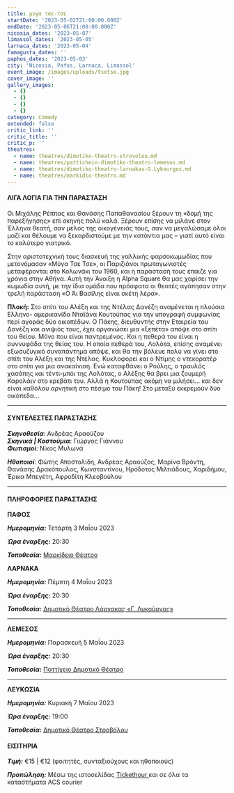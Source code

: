 ```yaml
---
title: μυγα τσε-τσε
startDate: '2023-05-02T21:00:00.000Z'
endDate: '2023-05-06T21:00:00.000Z'
nicosia_dates: '2023-05-07'
limassol_dates: '2023-05-05'
larnaca_dates: '2023-05-04'
famagusta_dates: ''
paphos_dates: '2023-05-03'
city: 'Nicosia, Pafos, Larnaca, Limassol'
event_image: /images/uploads/tsetse.jpg
cover_image: ''
gallery_images:
  - {}
  - {}
  - {}
  - {}
category: Comedy
extended: false
critic_link: ''
critic_title: ''
critic_p: ''
theatres:
  - name: theatres/dimotiko-theatro-strovolou.md
  - name: theatres/patticheio-dimotiko-theatro-lemesos.md
  - name: theatres/dimotiko-theatro-larnakas-G.Lykourgos.md
  - name: theatres/markidio-theatro.md
---
```


#### ΛΙΓΑ ΛΟΓΙΑ ΓΙΑ ΤΗΝ ΠΑΡΑΣΤΑΣΗ

Οι Μιχάλης Ρέππας και Θανάσης Παπαθανασίου ξέρουν τη «δομή της παρεξήγησης» επί σκηνής πολύ καλά. Ξέρουν επίσης να μιλάνε στον Έλληνα θεατή, σαν μέλος της οικογένειάς τους, σαν να μεγαλώσαμε όλοι μαζί και θέλουμε να ξεκαρδιστούμε με την κατάντια μας – γιατί αυτό είναι το καλύτερο γιατρικό.

Στην αριστοτεχνική τους διασκευή της γαλλικής φαρσοκωμωδίας που μετονόμασαν «Μύγα Τσε Τσε», οι Παριζιάνοι πρωταγωνιστές μεταφέρονται στο Κολωνάκι του 1960, και η παράστασή τους έπαιζε για χρόνια στην Αθήνα. Αυτή την Άνοιξη η Alpha Square θα μας χαρίσει την κωμωδία αυτή, με την ίδια ομάδα που πρόσφατα οι θεατές αγάπησαν στην τρελή παράσταση «Ο Άι Βασίλης είναι σκέτη λέρα».

**Πλοκή:** Στο σπίτι του Αλέξη και της Ντέλας Δανέζη αναμένεται η πλούσια Ελληνο- αμερικανίδα Νταϊάνα Κουτούπας για την υπογραφή συμφωνίας περί αγοράς δύο οικοπέδων. Ο Πάκης, διευθυντής στην Εταιρεία του Δανέζη και ανιψιός τους, έχει οργανώσει μια «ξεπέτα» απόψε στο σπίτι του θείου. Μόνο που είναι παντρεμένος. Και η πεθερά του είναι η συννυφάδα της θείας του. Η οποία πεθερά του, Λολότα, επίσης αναμένει εξωσυζυγικό συναπάντημα απόψε, και θα την βόλευε πολύ να γίνει στο σπίτι του Αλέξη και της Ντέλας. Κυκλοφορεί και ο Ντίμης ο ντεκορατέρ στο σπίτι για μια ανακαίνιση. Ενώ καταφθάνει ο Ρούλης, ο τραυλός χασάπης και τέντι-μπόι της Λολότας, ο Αλέξης θα βρει μια ζουμερή Καρολάιν στο κρεβάτι του. Αλλά η Κουτούπας ακόμη να μιλήσει... και δεν είναι καθόλου αρνητική στο πέσιμο του Πάκη! Στo μεταξύ εκκρεμούν δύο οικόπεδα...

***

#### ΣΥΝΤΕΛΕΣΤΕΣ ΠΑΡΑΣΤΑΣΗΣ

***Σκηνοθεσία***: Ανδρέας Αραούζου\
***Σκηνικά | Κοστούμια***: Γιώργος Γιάννου\
***Φωτισμοί***: Νίκος Μυλωνά

***Ηθοποιοί***: Φώτης Αποστολίδη, Ανδρέας Αραούζος, Μαρίνα Βρόντη, Θανάσης Δρακόπουλος, Κωνσταντίνου, Ηρόδοτος Μιλτιάδους, Χαριδήμου, Έρικα Μπεγέτη, Αφροδίτη Κλεοβούλου

***

#### ΠΛΗΡΟΦΟΡΙΕΣ ΠΑΡΑΣΤΑΣΗΣ

**ΠΑΦΟΣ**

***Ημερομηνία:*** Τετάρτη 3 Μαΐου 2023

***Ώρα έναρξης:*** 20:30

***Τοποθεσία:*** [Μαρκίδειο Θέατρο](?#map "")

**ΛΑΡΝΑΚΑ**

***Ημερομηνία:*** Πέμπτη 4 Μαΐου 2023

***Ώρα έναρξης:*** 20:30

***Τοποθεσία:*** [Δημοτικό Θέατρο Λάρνακας «Γ. Λυκούργος»](?#map "")

***

**ΛΕΜΕΣΟΣ**

***Ημερομηνία:*** Παρασκευή 5 Μαΐου 2023

***Ώρα έναρξης:*** 20:30

***Τοποθεσία:*** [Παττίχειο Δημοτικό Θέατρο](?#map "")

***

**ΛΕΥΚΩΣΙΑ**

***Ημερομηνία:*** Κυριακή 7 Μαϊου 2023

***Ώρα έναρξης:*** 19:00

***Τοποθεσία:*** [Δημοτικό Θέατρο Στροβόλου](?#map "")

#### ΕΙΣΙΤΗΡΙΑ

***Τιμή:*** €15 | €12 (φοιτητές, συνταξιούχους και ηθοποιούς)

***Προπώληση:*** Μέσω της ιστοσελίδας [Tickethour ](https://shop.tickethour.com/showEventInformation.html?idEvent=4134 "")και σε όλα τα καταστήματα ACS courier
